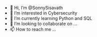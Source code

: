 - 👋 Hi, I’m @SonnySisavath
- 👀 I’m interested in Cybersecurity
- 🌱 I’m currently learning Python and SQL
- 💞️ I’m looking to collaborate on ...
- 📫 How to reach me ...

<!---
SonnySisavath/SonnySisavath is a ✨ special ✨ repository because its `README.md` (this file) appears on your GitHub profile.
You can click the Preview link to take a look at your changes.
--->
